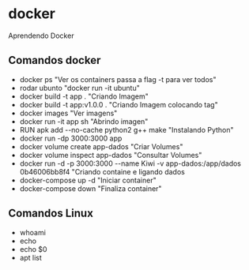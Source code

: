 # docker
Aprendendo Docker

## Comandos docker

* docker ps "Ver os containers passa a flag -t para ver todos"
* rodar ubunto "docker run -it ubuntu"
* docker build -t app .  "Criando Imagem"
* docker build -t app:v1.0.0 .  "Criando Imagem colocando tag"
* docker images  "Ver imagens"
* docker run -it app sh "Abrindo imagen"
* RUN apk add --no-cache python2 g++ make "Instalando Python"
* docker run -dp 3000:3000 app
* docker volume create app-dados "Criar Volumes"
* docker volume inspect app-dados "Consultar Volumes"
* docker run -d -p 3000:3000 --name Kiwi -v app-dados:/app/dados 0b46006bb8f4 "Criando containe e ligando dados
* docker-compose up -d  "Iniciar container"
* docker-compose down  "Finaliza container"
 
## Comandos Linux

* whoami
* echo
* echo $0
* apt list
